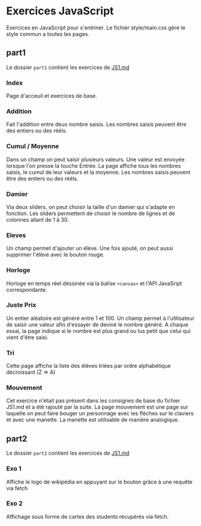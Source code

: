 # Exercices JavaScript

Exercices en JavaScript pour s'entriner.
Le fichier style/main.css gère le style commun a toutes les pages.

## part1
Le dossier `part1` contient les exercices de [JS1.md](https://framagit.org/popschool-lens/cours-philippe/-/blob/master/LENS9/JS1.md)

### Index
Page d'acceuil et exercices de base.

### Addition
Fait l'addition entre deux nombre saisis.
Les nombres saisis peuvent être des entiers ou des rééls.

### Cumul / Moyenne
Dans un champ on peut saisir plusieurs valeurs. Une valeur est envoyée lorsque l'on presse la touche Entrée.
La page affiche tous les nombres saisis, le cumul de leur valeurs et la moyenne.
Les nombres saisis peuvent être des entiers ou des rééls.

### Damier
Via deux sliders, on peut choisir la taille d'un damier qui s'adapte en fonction.
Les sliders permettent de choisir le nombre de lignes et de colonnes allant de 1 à 30.

### Eleves
Un champ permet d'ajouter un élève.
Une fois ajouté, on peut aussi supprimer l'élève avec le bouton rouge.

### Horloge
Horloge en temps réel déssinée via la balise `<canvas>` et l'API JavaSript correspondante.

### Juste Prix
Un entier aléatoire est généré entre 1 et 100.
Un champ permet à l'utilisateur de saisir une valeur afin d'essayer de deviné le nombre généré.
A chaque essai, la page indique si le nombre est plus grand ou lus petit que celui qui vient d'être saisi.

### Tri
Cette page affiche la liste des élèves triées par ordre alphabétique décroissant (Z => A)

### Mouvement
Cet exercice n'était pas présent dans les consignes de base du fichier JS1.md et a été rajouté par la suite.
La page mouvement est une page sur laquelle on peut faire bouger un personnage avec les flèches sur le claviers et avec une manette.
La manette est utilisable de manière analogique.

## part2
Le dossier `part2` contient les exercices de [JS1.md](https://framagit.org/popschool-lens/cours-philippe/-/blob/master/LENS9/JS2.md)

### Exo 1
Affiche le logo de wikipédia en appuyant sur le bouton grâce à une requête via fetch

### Exo 2
Affichage sous forme de cartes des students récupérés via fetch.